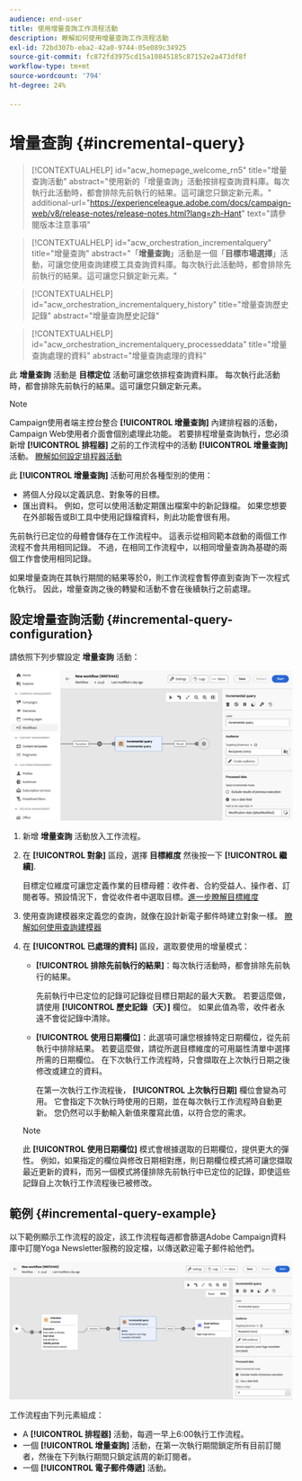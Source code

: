 ```yaml
---
audience: end-user
title: 使用增量查詢工作流程活動
description: 瞭解如何使用增量查詢工作流程活動
exl-id: 72bd307b-eba2-42a0-9744-05e089c34925
source-git-commit: fc872fd3975cd15a10845185c87152e2a473df8f
workflow-type: tm+mt
source-wordcount: '794'
ht-degree: 24%

---
```


# 增量查詢 {#incremental-query}

>[!CONTEXTUALHELP]
>id="acw_homepage_welcome_rn5"
>title="增量查詢活動"
>abstract="使用新的「增量查詢」活動按排程查詢資料庫。每次執行此活動時，都會排除先前執行的結果。這可讓您只鎖定新元素。"
>additional-url="https://experienceleague.adobe.com/docs/campaign-web/v8/release-notes/release-notes.html?lang=zh-Hant" text="請參閱版本注意事項"

>[!CONTEXTUALHELP]
>id="acw_orchestration_incrementalquery"
>title="增量查詢"
>abstract="「**增量查詢**」活動是一個「**目標市場選擇**」活動，可讓您使用查詢建模工具查詢資料庫。每次執行此活動時，都會排除先前執行的結果。這可讓您只鎖定新元素。"

>[!CONTEXTUALHELP]
>id="acw_orchestration_incrementalquery_history"
>title="增量查詢歷史記錄"
>abstract="增量查詢歷史記錄"

>[!CONTEXTUALHELP]
>id="acw_orchestration_incrementalquery_processeddata"
>title="增量查詢處理的資料"
>abstract="增量查詢處理的資料"

此 **增量查詢** 活動是 **目標定位** 活動可讓您依排程查詢資料庫。 每次執行此活動時，都會排除先前執行的結果。這可讓您只鎖定新元素。

>[!NOTE]
>
>Campaign使用者端主控台整合 **[!UICONTROL 增量查詢]** 內建排程器的活動，Campaign Web使用者介面會個別處理此功能。 若要排程增量查詢執行，您必須新增 **[!UICONTROL 排程器]** 之前的工作流程中的活動 **[!UICONTROL 增量查詢]** 活動。 [瞭解如何設定排程器活動](scheduler.md)

此 **[!UICONTROL 增量查詢]** 活動可用於各種型別的使用：

* 將個人分段以定義訊息、對象等的目標。
* 匯出資料。 例如，您可以使用活動定期匯出檔案中的新記錄檔。 如果您想要在外部報告或BI工具中使用記錄檔資料，則此功能會很有用。

先前執行已定位的母體會儲存在工作流程中。 這表示從相同範本啟動的兩個工作流程不會共用相同記錄。 不過，在相同工作流程中，以相同增量查詢為基礎的兩個工作會使用相同記錄。

如果增量查詢在其執行期間的結果等於0，則工作流程會暫停直到查詢下一次程式化執行。 因此，增量查詢之後的轉變和活動不會在後續執行之前處理。

## 設定增量查詢活動 {#incremental-query-configuration}

請依照下列步驟設定 **增量查詢** 活動：

![](../assets/incremental-query.png)

1. 新增 **增量查詢** 活動放入工作流程。

1. 在 **[!UICONTROL 對象]** 區段，選擇 **目標維度** 然後按一下 **[!UICONTROL 繼續]**.

   目標定位維度可讓您定義作業的目標母體：收件者、合約受益人、操作者、訂閱者等。預設情況下，會從收件者中選取目標。[進一步瞭解目標維度](../../audience/about-recipients.md#targeting-dimensions)

1. 使用查詢建模器來定義您的查詢，就像在設計新電子郵件時建立對象一樣。 [瞭解如何使用查詢建模器](../../query/query-modeler-overview.md)

1. 在 **[!UICONTROL 已處理的資料]** 區段，選取要使用的增量模式：

   * **[!UICONTROL 排除先前執行的結果]**：每次執行活動時，都會排除先前執行的結果。

     先前執行中已定位的記錄可記錄從目標日期起的最大天數。 若要這麼做，請使用 **[!UICONTROL 歷史記錄（天）]** 欄位。 如果此值為零，收件者永遠不會從記錄中清除。

   * **[!UICONTROL 使用日期欄位]**：此選項可讓您根據特定日期欄位，從先前執行中排除結果。 若要這麼做，請從所選目標維度的可用屬性清單中選擇所需的日期欄位。 在下次執行工作流程時，只會擷取在上次執行日期之後修改或建立的資料。

     在第一次執行工作流程後， **[!UICONTROL 上次執行日期]** 欄位會變為可用。 它會指定下次執行時使用的日期，並在每次執行工作流程時自動更新。 您仍然可以手動輸入新值來覆寫此值，以符合您的需求。

   >[!NOTE]
   >
   >此 **[!UICONTROL 使用日期欄位]** 模式會根據選取的日期欄位，提供更大的彈性。 例如，如果指定的欄位與修改日期相對應，則日期欄位模式將可讓您擷取最近更新的資料，而另一個模式將僅排除先前執行中已定位的記錄，即使這些記錄自上次執行工作流程後已被修改。

## 範例 {#incremental-query-example}

以下範例顯示工作流程的設定，該工作流程每週都會篩選Adobe Campaign資料庫中訂閱Yoga Newsletter服務的設定檔，以傳送歡迎電子郵件給他們。

![](../assets/incremental-query-example.png)

工作流程由下列元素組成：

* A **[!UICONTROL 排程器]** 活動，每週一早上6:00執行工作流程。
* 一個 **[!UICONTROL 增量查詢]** 活動，在第一次執行期間鎖定所有目前訂閱者，然後在下列執行期間只鎖定該周的新訂閱者。
* 一個 **[!UICONTROL 電子郵件傳遞]** 活動。
